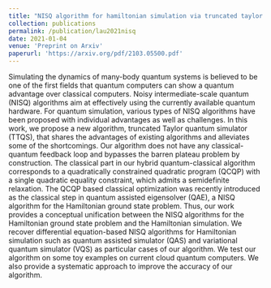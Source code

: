 ```yaml
---
title: "NISQ algorithm for hamiltonian simulation via truncated taylor series"
collection: publications
permalink: /publication/lau2021nisq
date: 2021-01-04
venue: 'Preprint on Arxiv'
paperurl: 'https://arxiv.org/pdf/2103.05500.pdf'
---
```

Simulating the dynamics of many-body quantum systems is believed to be one of the first fields that quantum computers can show a quantum advantage over classical computers. Noisy intermediate-scale quantum (NISQ) algorithms aim at effectively using the currently available quantum hardware. For quantum simulation, various types of NISQ algorithms have been proposed with individual advantages as well as challenges. In this work, we propose a new algorithm, truncated Taylor quantum simulator (TTQS), that shares the advantages of existing algorithms and alleviates some of the shortcomings. Our algorithm does not have any classical-quantum feedback loop and bypasses the barren plateau problem by construction. The classical part in our hybrid quantum-classical algorithm corresponds to a quadratically constrained quadratic program (QCQP) with a single quadratic equality constraint, which admits a semidefinite relaxation. The QCQP based classical optimization was recently introduced as the classical step in quantum assisted eigensolver (QAE), a NISQ algorithm for the Hamiltonian ground state problem. Thus, our work provides a conceptual unification between the NISQ algorithms for the Hamiltonian ground state problem and the Hamiltonian simulation. We recover differential equation-based NISQ algorithms for Hamiltonian simulation such as quantum assisted simulator (QAS) and variational quantum simulator (VQS) as particular cases of our algorithm. We test our algorithm on some toy examples on current cloud quantum computers. We also provide a systematic approach to improve the accuracy of our algorithm.